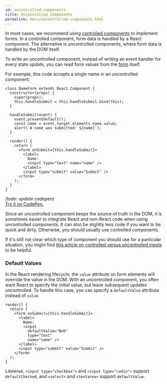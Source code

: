 ```yaml
---
id: uncontrolled-components
title: Uncontrolled Components
permalink: docs/uncontrolled-components.html
---
```


In most cases, we recommend using [controlled components](/docs/forms.html) to implement forms. In a controlled component, form data is handled by a React component. The alternative is uncontrolled components, where form data is handled by the DOM itself.

To write an uncontrolled component, instead of writing an event handler for every state update, you can read form values from the [form](https://developer.mozilla.org/en-US/docs/Web/API/HTMLFormElement#Properties) itself.

For example, this code accepts a single name in an uncontrolled component:

```javascript{9,10,18}
class NameForm extends React.Component {
  constructor(props) {
    super(props);
    this.handleSubmit = this.handleSubmit.bind(this);
  }

  handleSubmit(event) {
    event.preventDefault();
    const name = event.target.elements.name.value;
    alert(`A name was submitted: ${name}`);
  }

  render() {
    return (
      <form onSubmit={this.handleSubmit}>
        <label>
          Name:
          <input type="text" name="name" />
        </label>
        <input type="submit" value="Submit" />
      </form>
    );
  }
}
```

*(todo: update codepen)*  
[Try it on CodePen.](https://codepen.io/gaearon/pen/WooRWa?editors=0010)

Since an uncontrolled component keeps the source of truth in the DOM, it is sometimes easier to integrate React and non-React code when using uncontrolled components. It can also be slightly less code if you want to be quick and dirty. Otherwise, you should usually use controlled components.

If it's still not clear which type of component you should use for a particular situation, you might find [this article on controlled versus uncontrolled inputs](http://goshakkk.name/controlled-vs-uncontrolled-inputs-react/) to be helpful.

### Default Values

In the React rendering lifecycle, the `value` attribute on form elements will override the value in the DOM. With an uncontrolled component, you often want React to specify the initial value, but leave subsequent updates uncontrolled. To handle this case, you can specify a `defaultValue` attribute instead of `value`.

```javascript{7}
render() {
  return (
    <form onSubmit={this.handleSubmit}>
      <label>
        Name:
        <input
          defaultValue="Bob"
          type="text"
          name="name" />
      </label>
      <input type="submit" value="Submit" />
    </form>
  );
}
```

Likewise, `<input type="checkbox">` and `<input type="radio">` support `defaultChecked`, and `<select>` and `<textarea>` support `defaultValue`.

